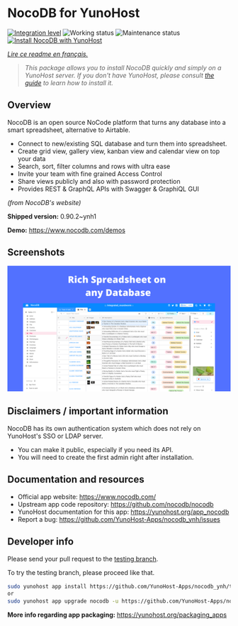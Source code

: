<!--
N.B.: This README was automatically generated by https://github.com/YunoHost/apps/tree/master/tools/README-generator
It shall NOT be edited by hand.
-->

# NocoDB for YunoHost

[![Integration level](https://dash.yunohost.org/integration/nocodb.svg)](https://dash.yunohost.org/appci/app/nocodb) ![Working status](https://ci-apps.yunohost.org/ci/badges/nocodb.status.svg) ![Maintenance status](https://ci-apps.yunohost.org/ci/badges/nocodb.maintain.svg)  
[![Install NocoDB with YunoHost](https://install-app.yunohost.org/install-with-yunohost.svg)](https://install-app.yunohost.org/?app=nocodb)

*[Lire ce readme en français.](./README_fr.md)*

> *This package allows you to install NocoDB quickly and simply on a YunoHost server.
If you don't have YunoHost, please consult [the guide](https://yunohost.org/#/install) to learn how to install it.*

## Overview

NocoDB is an open source NoCode platform that turns any database into a smart spreadsheet, alternative to Airtable.

* Connect to new/existing SQL database and turn them into spreadsheet.
* Create grid view, gallery view, kanban view and calendar view on top your data
* Search, sort, filter columns and rows with ultra ease
* Invite your team with fine grained Access Control
* Share views publicly and also with password protection
* Provides REST & GraphQL APIs with Swagger & GraphiQL GUI

*(from NocoDB's website)*


**Shipped version:** 0.90.2~ynh1

**Demo:** https://www.nocodb.com/demos

## Screenshots

![Screenshot of NocoDB](./doc/screenshots/example.png)

## Disclaimers / important information

NocoDB has its own authentication system which does not rely on YunoHost's SSO or LDAP server.
  * You can make it public, especially if you need its API.
  * You will need to create the first admin right after installation.

## Documentation and resources

* Official app website: <https://www.nocodb.com/>
* Upstream app code repository: <https://github.com/nocodb/nocodb>
* YunoHost documentation for this app: <https://yunohost.org/app_nocodb>
* Report a bug: <https://github.com/YunoHost-Apps/nocodb_ynh/issues>

## Developer info

Please send your pull request to the [testing branch](https://github.com/YunoHost-Apps/nocodb_ynh/tree/testing).

To try the testing branch, please proceed like that.

``` bash
sudo yunohost app install https://github.com/YunoHost-Apps/nocodb_ynh/tree/testing --debug
or
sudo yunohost app upgrade nocodb -u https://github.com/YunoHost-Apps/nocodb_ynh/tree/testing --debug
```

**More info regarding app packaging:** <https://yunohost.org/packaging_apps>
